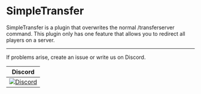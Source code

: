 # SimpleTransfer

SimpleTransfer is a plugin that overwrites the normal /transferserver command. This plugin only has one feature that allows you to redirect all players on a server. 


----------------

If problems arise, create an issue or write us on Discord.

| Discord |
| :---: |
[![Discord](https://img.shields.io/discord/427472879072968714.svg?style=flat-square&label=discord&colorB=7289da)](https://discord.gg/Ce2aY25) |
